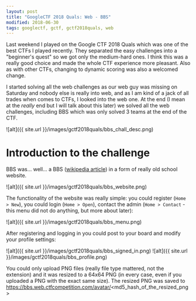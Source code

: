 ```yaml
---
layout: post
title: "GoogleCTF 2018 Quals: Web - BBS"
modified: 2018-06-30
tags: googlectf, gctf, gctf2018quals, web
---
```


Last weekend I played on the Google CTF 2018 Quals which was one of the best CTFs I played recently. They separated the easy challenges into a "beginner's quest" so we got only the medium-hard ones. I think this was a really good choice and made the whole CTF experience more pleasant. Also as with other CTFs, changing to dynamic scoring was also a welcomed change.

I started solving all the web challenges as our web guy was missing on Saturday and nobody else is really into web, and as I am kind of a jack of all trades when comes to CTFs, I looked into the web one. At the end (I mean at the _really_ end but I will talk about this later) we solved all the web challenges, including BBS which was only solved 3 teams at the end of the CTF.

![alt]({{ site.url }}/images/gctf2018quals/bbs_chall_desc.png)

# Introduction to the challenge

BBS was... well... a BBS ([wikipedia article](https://en.wikipedia.org/wiki/Bulletin_board_system)) in a form of really old school website.

![alt]({{ site.url }}/images/gctf2018quals/bbs_website.png)

The functionality of the website was really simple: you could register (`Home > New`), you could login (`Home > Open`), contact the admin (`Home > Contact` - this menu did not do anything, but more about later):

![alt]({{ site.url }}/images/gctf2018quals/bbs_menu.png)

After registering and logging in you could post to your board and modify your profile settings:

![alt]({{ site.url }}/images/gctf2018quals/bbs_signed_in.png) ![alt]({{ site.url }}/images/gctf2018quals/bbs_profile.png)

You could only upload PNG files (really file type mattered, not the extension) and it was resized to a 64x64 PNG (in every case, even if you uploaded a PNG with the exact same size). The resized PNG was saved to https://bbs.web.ctfcompetition.com/avatar/<md5_hash_of_the_resized_png>
